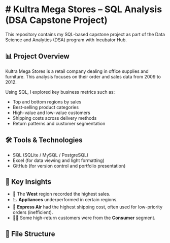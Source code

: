 # # Kultra Mega Stores – SQL Analysis (DSA Capstone Project)

This repository contains my SQL-based capstone project as part of the Data Science and Analytics (DSA) program with Incubator Hub.

## 📊 Project Overview

Kultra Mega Stores is a retail company dealing in office supplies and furniture. This analysis focuses on their order and sales data from 2009 to 2012.

Using SQL, I explored key business metrics such as:
- Top and bottom regions by sales
- Best-selling product categories
- High-value and low-value customers
- Shipping costs across delivery methods
- Return patterns and customer segmentation

## 🛠️ Tools & Technologies

- SQL (SQLite / MySQL / PostgreSQL)
- Excel (for data viewing and light formatting)
- GitHub (for version control and portfolio presentation)

## 📌 Key Insights

- 📍 The **West** region recorded the highest sales.
- 📉 **Appliances** underperformed in certain regions.
- 🚚 **Express Air** had the highest shipping cost, often used for low-priority orders (inefficient).
- 🧍‍♂️ Some high-return customers were from the **Consumer** segment.

## 📁 File Structure
